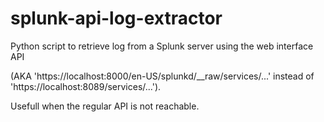 # splunk-api-log-extractor
Python script to retrieve log from a Splunk server using the web interface API

(AKA 'https://localhost:8000/en-US/splunkd/__raw/services/...' instead of 'https://localhost:8089/services/...').


Usefull when the regular API is not reachable.
